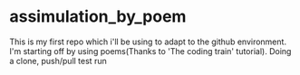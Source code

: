 # assimulation_by_poem
This is my first repo which i'll be using to adapt to the github environment.
I'm starting off by using poems(Thanks to 'The coding train' tutorial).
Doing a clone, push/pull test run